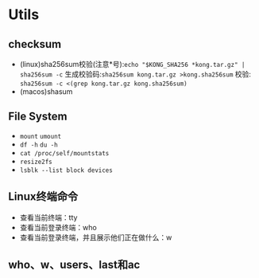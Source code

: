 # Utils
## checksum
- (linux)sha256sum校验(注意*号):`echo "$KONG_SHA256 *kong.tar.gz" | sha256sum -c`
    生成校验码:`sha256sum kong.tar.gz >kong.sha256sum`
    校验: `sha256sum -c <(grep kong.tar.gz kong.sha256sum)`
- (macos)shasum
## File System
- `mount` `umount`
- `df -h` `du -h`
- `cat /proc/self/mountstats`
- `resize2fs`
- `lsblk --list block devices`
## Linux终端命令
- 查看当前终端：tty
- 查看当前登录终端：who
- 查看当前登录终端，并且展示他们正在做什么：w
## who、w、users、last和ac
